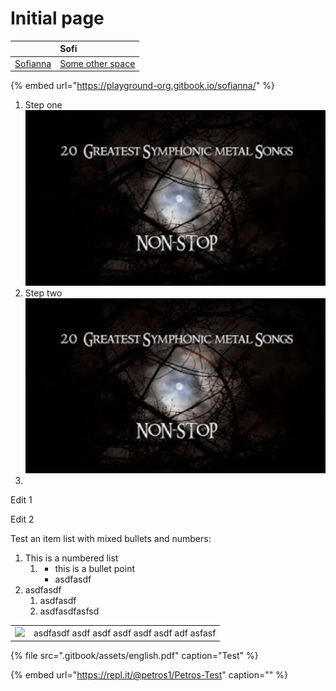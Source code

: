 # Initial page

|  | Sofi |
| :--- | :--- |
| [Sofianna](https://playground-org.gitbook.io/sofianna/) | [Some other space](https://playground-org.gitbook.io/sofianna/) |

{% embed url="https://playground-org.gitbook.io/sofianna/" %}



1. Step one ![](.gitbook/assets/screenshot-2020-12-07-at-16.20.55.png) 
2. Step two ![](.gitbook/assets/screenshot-2020-12-07-at-16.20.55.png) 
3. 
Edit 1

Edit 2

Test an item list with mixed bullets and numbers:

1. This is a numbered list
   1. * this is a bullet point
      * asdfasdf
2. asdfasdf
   1. asdfasdf
   2. asdfasdfasfsd

|  |  |
| :--- | :--- |
| ![](https://user-images.githubusercontent.com/28818/100020252-316fb880-2de8-11eb-8977-3b27cd4a68a0.png) | asdfasdf asdf asdf asdf asdf asdf adf asfasf |

{% file src=".gitbook/assets/english.pdf" caption="Test" %}

{% embed url="https://repl.it/@petros1/Petros-Test" caption="" %}

